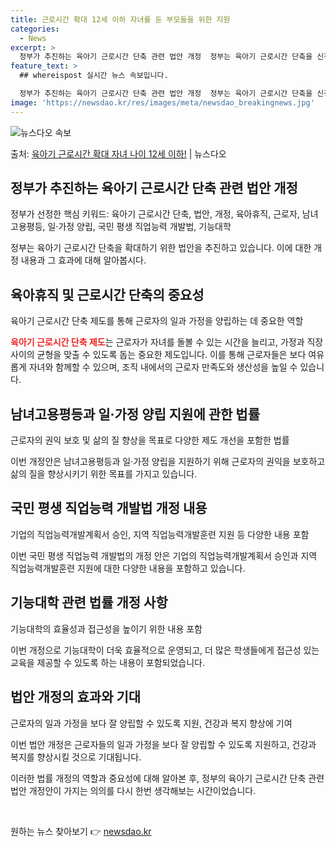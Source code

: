 ```yaml
---
title: 근로시간 확대 12세 이하 자녀를 둔 부모들을 위한 지원
categories:
  - News
excerpt: >
  정부가 추진하는 육아기 근로시간 단축 관련 법안 개정  정부는 육아기 근로시간 단축을 신청할 수 있는 자녀 …
feature_text: >
  ## whereispost 실시간 뉴스 속보입니다.

  정부가 추진하는 육아기 근로시간 단축 관련 법안 개정  정부는 육아기 근로시간 단축을 신청할 수 있는 자녀 …
image: 'https://newsdao.kr/res/images/meta/newsdao_breakingnews.jpg'
---
```


![뉴스다오 속보](https://newsdao.kr/res/images/meta/newsdao_breakingnews.jpg)

<p>출처: <a href="https://newsdao.kr/4421" rel="dofollow">육아기 근로시간 확대 자녀 나이 12세 이하!</a> | 뉴스다오</p>

<h2 data-ke-size="size26">정부가 추진하는 육아기 근로시간 단축 관련 법안 개정</h2>
<p data-ke-size="size16">정부가 선정한 핵심 키워드: 육아기 근로시간 단축, 법안, 개정, 육아휴직, 근로자, 남녀고용평등, 일·가정 양립, 국민 평생 직업능력 개발법, 기능대학</p>
정부는 육아기 근로시간 단축을 확대하기 위한 법안을 추진하고 있습니다. 이에 대한 개정 내용과 그 효과에 대해 알아봅시다.

<h2 data-ke-size="size24">육아휴직 및 근로시간 단축의 중요성</h2>
<p data-ke-size="size16">육아기 근로시간 단축 제도를 통해 근로자의 일과 가정을 양립하는 데 중요한 역할</p>

<b><span style="color: #ee2323;">육아기 근로시간 단축 제도</span></b>는 근로자가 자녀를 돌볼 수 있는 시간을 늘리고, 가정과 직장 사이의 균형을 맞출 수 있도록 돕는 중요한 제도입니다. 이를 통해 근로자들은 보다 여유롭게 자녀와 함께할 수 있으며, 조직 내에서의 근로자 만족도와 생산성을 높일 수 있습니다.

<h2 data-ke-size="size24">남녀고용평등과 일·가정 양립 지원에 관한 법률</h2>
<p data-ke-size="size16">근로자의 권익 보호 및 삶의 질 향상을 목표로 다양한 제도 개선을 포함한 법률</p>

이번 개정안은 남녀고용평등과 일·가정 양립을 지원하기 위해 근로자의 권익을 보호하고 삶의 질을 향상시키기 위한 목표를 가지고 있습니다.

<h2 data-ke-size="size24">국민 평생 직업능력 개발법 개정 내용</h2>
<p data-ke-size="size16">기업의 직업능력개발계획서 승인, 지역 직업능력개발훈련 지원 등 다양한 내용 포함</p>

이번 국민 평생 직업능력 개발법의 개정 안은 기업의 직업능력개발계획서 승인과 지역 직업능력개발훈련 지원에 대한 다양한 내용을 포함하고 있습니다.

<h2 data-ke-size="size24">기능대학 관련 법률 개정 사항</h2>
<p data-ke-size="size16">기능대학의 효율성과 접근성을 높이기 위한 내용 포함</p>

이번 개정으로 기능대학이 더욱 효율적으로 운영되고, 더 많은 학생들에게 접근성 있는 교육을 제공할 수 있도록 하는 내용이 포함되었습니다.

<h2 data-ke-size="size24">법안 개정의 효과와 기대</h2>
<p data-ke-size="size16">근로자의 일과 가정을 보다 잘 양립할 수 있도록 지원, 건강과 복지 향상에 기여</p>

이번 법안 개정은 근로자들의 일과 가정을 보다 잘 양립할 수 있도록 지원하고, 건강과 복지를 향상시킬 것으로 기대됩니다.

이러한 법률 개정의 역할과 중요성에 대해 알아본 후, 정부의 육아기 근로시간 단축 관련 법안 개정안이 가지는 의의를 다시 한번 생각해보는 시간이었습니다. <p data-ke-size="size16">&nbsp;</p> 

원하는 뉴스 찾아보기 👉 <a href="https://newsdao.kr" rel="dofollow">newsdao.kr</a>


